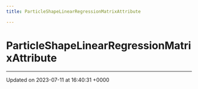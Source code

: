 ```yaml
---
title: ParticleShapeLinearRegressionMatrixAttribute

---
```


# ParticleShapeLinearRegressionMatrixAttribute





-------------------------------

Updated on 2023-07-11 at 16:40:31 +0000